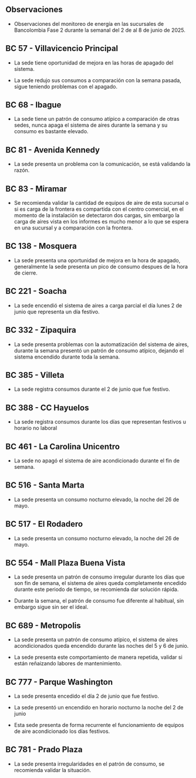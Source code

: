 ## Observaciones

<div align="right">

<!--<span style="font-size: smaller;"> Reporte semanal elaborado 02/01/2024</span> -->

</div>

- Observaciones del monitoreo de energía en las sucursales de Bancolombia Fase 2 durante la semanal del 2 de al 8 de junio de 2025.

<!--## BC 43 - Puente Aranda

- Se incluye una de las sedes de la última serie de instalaciones de la fase dos.

- La sede tiene un consumo bajo en el sistema de refrigeración o de aires comparado con otras sedes.-->

## BC 57 - Villavicencio Principal

- La sede tiene oportunidad de mejora en las horas de apagado del sistema.

- La sede redujo sus consumos a comparación con la semana pasada, sigue teniendo problemas con el apagado.

## BC 68 - Ibague

- La sede tiene un patrón de consumo atípico a comparación de otras sedes, nunca apaga el sistema de aires durante la semana y su consumo es bastante elevado.

<!--## BC 73 - Pereira

- La sede presenta consumo durante el día sábado.

<!--- La sede presenta cambios en el setpoint del sistema de aire durante los horarios laborales.
- La sede presenta un apagado tardío en el sistema de aires el día viernes 13 de diciembre.-->

<!--## BC 79 - La Quinta Ibague

<!--- La sede ya no presenta consumos durante el fin de semana.

- La sede aumentó su consumo con respecto a la línea base durante esta semana.-->

<!--- La sede presenta un consumo nocturno elevado la noche del 14 de mayo.

<!--- La sede presentó un cambio en el setpoint del funcionamiento de los aires, afectando tanto los consumos diurnos como los nocturnos, históricamente la sede apaga por completo el sistema de aires, ahora se queda encendido a una carga baja.-->




 ## BC 81 - Avenida Kennedy

- La sede presenta un problema con la comunicación, se está validando la razón.
<!--- La sede presenta apagado del sistema de aires durante el fin de semana, esperemos seguir con este comportamiento en la sucursal.
<!--- La sede presenta irregularidades en su patrón de consumo, durante horarios laborales su consumo fue más bajo sin embargo presentó consumos en horarios nocturnos, y tuvo apagado el día domingo.

- La sede mantuvo encendido el aire acondicionado durante el fin de semana y el lunes festivo. 

- La sede presenta un pico de consumo todos los domingos a media noche, este puede ser causado por la automatización.

- La sede registra consumos nocturnos elevados durante la semana.-->


## BC 83 - Miramar

<!--- Se incluye la sede al informe-->

<!--- La sede tiene oportunidad de mejora en las horas de apagado, presenta picos de consumo, despues de las horas laborales.-->

<!--- La sede solucionó el problema que tenía en las horas de apagado.-->

- Se recomienda validar la cantidad de equipos de aire de esta sucursal o si es carga de la frontera es compartida con el centro comercial, en el momento de la instalación se detectaron dos cargas, sin embargo la carga de aires vista en los informes es mucho menor a lo que se espera en una sucursal y a comparación con la frontera.

<!--- La sede mejoro el tema corresponfiente a las horas de apagado, que se notificó la última semana.

## BC 111 - Corozal

- Se presenta desconexión en los de aire, se está trabjando para reestablecer la comunicación. 

<!-- - La sede presentó un consumo nocturno elevado la noche del 11 de Marzo. -->
<!-- Se corrige novedad de la carga del AA, para el 2 de mayo se puede tomar sede como referencia. Carga del aire era muy pequeña -->


<!--## BC 115 - Circunvalar Pereira

<!--- La sede registra consumos durante los días que representan festivos por Senana Santa.

<!-- - La sede mejoró su patrón de consumo.-->

<!--- La sede encendió el equipo de aire acondicionado el dia 1 de mayo, que representa un día festivo.

- Esta sede presenta de forma recurrente el funcionamiento de equipos de aire acondicionado los días festivos.

<!-- -El cambio que presento la sede fue porque se pusieron las cargas de los cajeros que siempre funcionan -->

<!-- - La sede modificó su patrón de consumo histórico a partir del 30 de noviembre de 2023, especialmente en lo que respecta a los consumos nocturnos.-->

<!-- Se normaliza la novedad en la carga de aire acondicionado fuera del horario laboral a partir del 25 de noviembre, lo que resultará en una disminución en el consumo de energía y se reflejará en ahorros.-->
## BC 138 - Mosquera

- La sede presenta una oportunidad de mejora en la hora de apagado, generalmente la sede presenta un pico de consumo despues de la hora de cierre.

## BC 221 - Soacha

<!--- La sede registra consumos durante los días que representan festivos u horario no laboral-->

<!--- La sede registra consumos durante el 1 de mayo que fue festivo.-->

- La sede encendió el sistema de aires a carga parcial el día lunes 2 de junio que representa un día festivo.

<!--- La sede presenta irregularidades en su patrón de consumo, se resgistró consumos elevados a comparación con la línea base y horas de apagado tardías.

<!-- - La sede presenta intermitencias en los setpoint del aire acondicionado, lo normal es que la sede tenga un pico de potencia de 2.5 kW, y se tienen registros de 10 kW como el día 21 de octubre.  -->

<!--- La sede ha aumentado el consumo en horarios nocturnos, probablemente se deba a un cambio en el setpoint, anteriormente este se apagaba por completo. -->


<!--## BC 265 Valle de Lili

- La sede presenta consumos nocturnos las noches del 26, 27, 28 de mayo, validar si se realizaron labores de mantenimiento.-->                  


<!--- La sede presentó un cambio en los equipos de aire, cambiando su patrón de consumo.

- En principio se evidencia una operación mas estable, sin embargo el setpoint es mayor al promedio de la línea base.

<!--- Se evidencia una diferencia del consumo promedio diario de 37.27 kWh/dia, lo que representa un 37 % de aumento respecto a la línea base.

- La sede tuvo cambios en el setpoint en horarios laborales, duplicando su consumo.-->

<!--- La sede normalizó su consumo promedio con el establecido en la línea base, a comaración con la anterior semana que se duplicó.-->
<!--## BC 322 - San Gil

- Se incluye una de las sedes de la última serie de instalaciones de la fase dos.

## BC 325 - Santuario

- Se incluye una de las sedes de la última serie de instalaciones de la fase dos.

- La sede registra consumos durante los días que representan festivos por Senana Santa.-->

## BC 332 - Zipaquira

- La sede presenta problemas con la automatización del sistema de aires, durante la semana presentó un patrón de consumo atípico, dejando el sistema encendido durante toda la semana.

<!--- La sede presenta aumento en los setpoint durante horarios laborales y horarios nocturnos.

- La sede presenta consumos nocturnos elevados las noches del 2, 3 y 4 de abril.


<!-- ## BC 334 - El Peñol

- Se presentan problemas con las medidas, se está validando esta información -->

<!--## BC 367 - Granada Meta 

- Se reestableció comunicación con la sede.-->

<!--## BC 384 - Anapoima 

- La sede presento un consumo elevado durante todo el fin de semana.

<!--- La sede presnetó un consumo durante el día sábado 10, la sucursal nunca había encendido los sábados.-->

## BC 385 - Villeta

<!--- La sede registra consumos durante los días que representan festivos u horario no laboral

<!--- La sede registra consumos durante los días que representan festivos por Senana Santa.-->
- La sede registra consumos durante el 2 de junio que fue festivo.

<!--- Se evidencia una diferencia del consumo promedio diario de 23.77 kWh/dia, lo que representa un 17 % de aumento respecto a la línea base. -->

## BC 388 - CC Hayuelos

- La sede registra consumos durante los días que representan festivos u horario no laboral

<!--- La sede registra consumos durante los días que representan festivos por Senana Santa.-->

<!--    - La sede presenta problemas conla automatización la noche del 2 de mayo, dejando encendido por completo el sistema de aires.

<!--## BC 415 - El Retiro

- Se presentan problemas con la medida de los aires, se está realizando la revisón.-->

## BC 461 - La Carolina Unicentro


- La sede no apagó el sistema de aire acondicionado durante el fin de semana.

<!--- La sede registra consumos nocturnos elevados durante las noches del 21 al 23 de abril.


<!--- La sede presenta un consumo nocturno elevado la noche del 17 de marzo.

<!--- La sede presenta consumos elevados durante los horarios laborales.-->

<!--## BC 478 - Mix Vía 40

<!--- La sede mejoró en su consumo en horarios nocturnos y no hábiles.-->

<!--- La sede presenta un consumos nocturnos elevados durante la semana, el sistema de aires no fue apagado durante las noches de días laborales, validar la razón.

<!--La sede presentó consumos nocturnos elevados durante la semana, comparados con la línea base.-->

<!-- ## BC 479 - Pamplona

- La sede encendió el sistema de aires durante el fin de semana, históricamente nunca se ha detectado este comportamiento. -->

<!--## BC 513 - El Dificil 

<!--- La sede presenta consumos elvados causados por el sistema de aire durante los horarios laborales.-->

<!--- La sede presentó consumos elevados los días que representan fin de semana. -->

<!-- - Para la sede se debe validar la instalación de las medidas de los equipos de aire.-->

<!--- La sede presenta un patrón de consumo irregular, manteniendo el aire encendido en horas nocturnas.-->

<!-- La sede presenta un consumo nocturno elevado la noche del 14 de mayo.-->

## BC 516 - Santa Marta

<!--- La sede presenta problemas con el sistema de automatización, con las horas de apagados y consumos durante el fin de semana.-->

- La sede presenta un consumo nocturno elevado, la noche del 26 de mayo.

## BC 517 - El Rodadero 

- La sede presenta un consumo nocturno elevado, la noche del 26 de mayo.

<!--La sede presenta un patrón de consumo atípico durante la semana, validar la razón.
<!-- La sede presento un consumo atípico durante el fin de semana, validar que le ocurrió al sistema de aires.-->

<!--- La sede presenta un consumo nocturno elevado la noche del 13 de mayo.

<!--- Se evidencia una diferencia del consumo promedio diario de 33.54 kWh/dia, lo que representa un 19 % de disminución respecto a la línea base.-->

## BC 554 - Mall Plaza Buena Vista

<!--- La sede normalizo su patrón de consumo, recordemos que la sede venía con el problema de que la automatización no apagaba el sistema de aires durante los fines de semana.

- Se evidencia una diferencia del consumo promedio diario de 124.09 kWh/dia, lo que representa un 20 % de disminución respecto a la línea base.-->

<!-- - Durante la anterior semana a la de estudio el sistema había arreglado su patrón de consumo, esta semana se volvió a presentar el problema con la automatización, Se recomienda validar las acciones tomadas durante la semana en que se arregló la medida y seguirla replicando.

<!-- - La sede presenta un patrón de consumo irregular los días 5 y 6 de julio-->

<!-- - La sede presenta un conumo elevado el día 7 de julio que due domingo.-->

- La sede presenta un patrón de consumo irregular durante los días que son fin de semana, el sistema de aires queda completamente encedido durante este periodo de tiempo, se recomienda dar solución rápida.

- Durante la semana, el patrón de consumo fue diferente al habitual, sin embargo sigue sin ser el ideal.
<!--## BC 583 - Riosucio

- La sede presentó consumos elevados la madrugada del 24 de octubre a causa del aire acondicionado.-->

<!--## BC 602 - UGI

- Se incluye una de las sedes de la última serie de instalaciones de la fase dos.

- La sede tiene un consumo bajo en el sistema de refrigeración o de aires comparado con otras sedes.

<!-- ## BC 619 - Plaza del Bosque Ibague-->

<!--## BC 673 - Calle 80

- La sede presentó un patrón de consumo irregular durante la semana, con encendidos en horarios nocturnos y encendidos durante el fin de semana.-->
<!--
## BC 681 - Cerete

- La sede presento consumos nocturnos elevados durante el fin de semana, validar si se realizaron labores de mantenimiento.
<!-- - Se está validando la instalación de los equipos de medida del aire acondicionado.

- La sede normalizó su patrón de consumo.-->

<!--## BC 687 - Planeta Rica

- La sede presenta cambios en el setpoint del sistema de aire durante los horarios laborales.
-->
<!-- - La sede presentó un consumo elevedo durante el fin de semana, el aire acondicionado se enciende de manera parcial, validar si se debe a alguna actividad operativa. -->
<!-- - La sede presentó una desconexión de la medida el día 18 de junio, y se reestableció la comunicación el día 21 de junio. -->

## BC 689 - Metropolis 

- La sede presenta un patrón de consumo atípico, el sistema de aires acondicionados queda encendido durante las noches del 5 y 6 de junio.

- La sede presenta este comportamiento de manera repetida, validar si están reñaizando labores de mantenimiento.

<!--- La sede deja el sistema de aires encendido durante el fin de semana.

- La sede registra consumos durante el 1 de mayo que fue festivo.

<!--- La sede encendió el sistema de aires la madrugada del 22 de noviembre, validar si se realizaron labores de mantenimiento. -->

<!--- La sede aumento sus consumos en horarios laborales.

- La sede presentó consumos elevados durante el fin de semana, validar la razón.

- La sede mejoró en sus horarios de encendido y apagado.-->


<!--## BC 733 - La Unión Valle

- La sede presenta un consumo elevado durante el domingo 9 de marzo.

<!-- - La sede presenta altos consumos nocturnos durante toda la semana. -->
<!--## BC 772 - Caicedonia 

- La sede presenta un consumo atípico la noche del domingo 25 y 26 de mayo, validar si se realizaron labores en la sede.-->

<!--- La sede presenta un consumo atípico el día domingo 20 de abril, validar si se presentaron labores de mantenimiento en el lugar.

- La sede encendió sistema de aires el día sábado durante todo el día, normalmente lo hacía hasta el medio día.-->

<!--- La sede presenta un consumo atípico la noche del 8 de mayo.

<!--## BC 775 - Bulevar 54

- La sede, dejo el sistema de aires encendido durante casi toda la semana, incluyendo los horarios nocturnos.
<!--- La sede solo operó tres días durante esta semana. -->
<!--- La sede presentó un patrón de consumo atípico durante la semana, validar si se realizaron labores de mantenimiento.-->

## BC 777 - Parque Washington 

- La sede presenta encedido el día 2 de junio que fue festivo.

- La sede presentó un encendido en horario nocturno la noche del 2 de junio
<!--- La sede  normalizó su patrón de consumo durante esta semana.

<!--- La sede presenta consumos elevandos en los horarios nocturnos de la semana laboral, Esta situación ya se había presentado y ya se había solucionado hace tiempo, validar porque se vuelve a presentar.

- La sede registra consumos durante los días que representan festivos por Senana Santa.
<!--- La sede registra un consumo elevado la noche del 31 de marzo.-->
<!--- Se solucionó la situciaíon que la sede presentaba sobre los encendidos de los equipos durante los fines de semana, sin embargo siguen quedandose encendidos en horarios nocturnos.-->

- Esta sede presenta de forma recurrente el funcionamiento de equipos de aire acondicionado los días festivos.

## BC 781 - Prado Plaza

- La sede presenta irregularidades en el patrón de consumo, se recomienda validar la situación.

<!--- La sede presentó consumos nocturnos elevados en comparación a la línea base por causa del sistema de aires acondicionados desde el 12 al 15 de febrero.-->

<!--## BC 795 - Cañaveral

- La sede presenta un consumo nocturno elevado la noche del 13 de mayo.

<!--## BC 802 - Puerto Lopez 

- La sede encendió el sistema de aires el día sábado 15 de febrero, históricamente esa sede no ha encendido durante este día, verficar los horarios y reportarlo.-->

<!--## BC 832 - San Francisco de Paula

- La sede presesntó encendió el sistema de aire durante el día sábado, anteriormente no se había registrado este comportamiento.
-->
<!--## BC 892 - La Vega

- La sede registra un patrón de consumo atípico durane los días laborales y fin de semana.-->

<!--## BC - Metropolitan

- El edificio presenta un patrón de consumo atípico a causa del sistema de aire en la terraza.-->


<!--## BC - Jardin Plaza

-  evidencia una diferencia del consumo promedio diario de 65.06 kWh/dia, lo que representa un 25 % de aumento respecto a la línea base.-->
